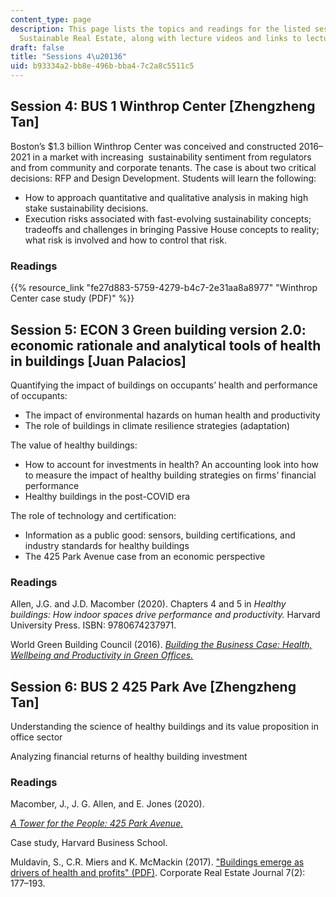 ```yaml
---
content_type: page
description: This page lists the topics and readings for the listed sessions of 11.350
  Sustainable Real Estate, along with lecture videos and links to lecture slides.
draft: false
title: "Sessions 4\u20136"
uid: b93334a2-bb8e-496b-bba4-7c2a8c5511c5
---
```

## Session 4: BUS 1 Winthrop Center \[Zhengzheng Tan\]

Boston’s $1.3 billion Winthrop Center was conceived and constructed 2016–2021 in a market with increasing  sustainability sentiment from regulators and from community and corporate tenants. The case is about two critical decisions: RFP and Design Development. Students will learn the following:  

- How to approach quantitative and qualitative analysis in making high stake sustainability decisions.  
- Execution risks associated with fast-evolving sustainability concepts; tradeoffs and challenges in bringing Passive House concepts to reality; what risk is involved and how to control that risk.  

### Readings

{{% resource_link "fe27d883-5759-4279-b4c7-2e31aa8a8977" "Winthrop Center case study (PDF)" %}}

## Session 5: ECON 3 Green building version 2.0: economic rationale and analytical tools of health in buildings \[Juan Palacios\]

Quantifying the impact of buildings on occupants’ health and performance of occupants:  

- The impact of environmental hazards on human health and productivity  
- The role of buildings in climate resilience strategies (adaptation)  

The value of healthy buildings:  

- How to account for investments in health? An accounting look into how to measure the impact of healthy building strategies on firms’ financial performance  
- Healthy buildings in the post-COVID era  

The role of technology and certification:  

- Information as a public good: sensors, building certifications, and industry standards for healthy buildings  
- The 425 Park Avenue case from an economic perspective

### Readings

Allen, J.G. and J.D. Macomber (2020). Chapters 4 and 5 in *Healthy buildings: How indoor spaces drive performance and productivity.* Harvard University Press. ISBN: 9780674237971.

World Green Building Council (2016). [*Building the Business Case: Health, Wellbeing and Productivity in Green Offices.*](https://worldgbc.org/article/building-the-business-case-health-wellbeing-and-productivity-in-green-offices/)

## Session 6: BUS 2 425 Park Ave \[Zhengzheng Tan\] 

Understanding the science of healthy buildings and its value proposition in office sector  

Analyzing financial returns of healthy building investment

### Readings

Macomber, J., J. G. Allen, and E. Jones (2020).

[*A Tower for the People: 425 Park Avenue.*](https://www.hbs.edu/faculty/Pages/item.aspx?num=57814)

Case study, Harvard Business School.

Muldavin, S., C.R. Miers and K. McMackin (2017). ["Buildings emerge as drivers of health and profits" (PDF)](https://www.muldavin.com/wp-content/uploads/2018/03/Buildings-Emerge-as-Drivers-of-Health-Profits_Muldavin_Corp-RE-Journal_Dec-2017-1.pdf). Corporate Real Estate Journal 7(2): 177–193.